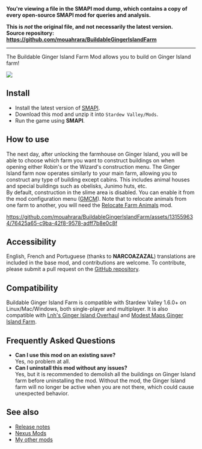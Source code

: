 **You're viewing a file in the SMAPI mod dump, which contains a copy of every open-source SMAPI mod
for queries and analysis.**

**This is _not_ the original file, and not necessarily the latest version.**  
**Source repository: https://github.com/mouahrara/BuildableGingerIslandFarm**

----

The Buildable Ginger Island Farm Mod allows you to build on Ginger Island farm!

![](https://raw.githubusercontent.com/wiki/mouahrara/BuildableGingerIslandFarm/images/main.jpg)

## Install
- Install the latest version of [SMAPI](https://smapi.io).
- Download this mod and unzip it into `Stardew Valley/Mods`.
- Run the game using **SMAPI**.

## How to use
The next day, after unlocking the farmhouse on Ginger Island, you will be able to choose which farm you want to construct buildings on when opening either Robin's or the Wizard's construction menu. The Ginger Island farm now operates similarly to your main farm, allowing you to construct any type of building except cabins. This includes animal houses and special buildings such as obelisks, Junimo huts, etc.\
By default, construction in the slime area is disabled. You can enable it from the mod configuration menu ([GMCM](https://www.nexusmods.com/stardewvalley/mods/5098)). Note that to relocate animals from one farm to another, you will need the [Relocate Farm Animals](https://www.nexusmods.com/stardewvalley/mods/20606) mod.

https://github.com/mouahrara/BuildableGingerIslandFarm/assets/131559634/76425a65-c9ba-42f8-9578-adff7b8e0c8f

## Accessibility
English, French and Portuguese (thanks to **NARCOAZAZAL**) translations are included in the base mod, and contributions are welcome. To contribute, please submit a pull request on the [GitHub repository](https://github.com/mouahrara/BuildableGingerIslandFarm/pulls).

## Compatibility
Buildable Ginger Island Farm is compatible with Stardew Valley 1.6.0+ on Linux/Mac/Windows, both single-player and multiplayer. It is also compatible with [Lnh's Ginger Island Overhaul](https://www.nexusmods.com/stardewvalley/mods/15939) and [Modest Maps Ginger Island Farm](https://www.nexusmods.com/stardewvalley/mods/8742).

## Frequently Asked Questions
- **Can I use this mod on an existing save?**\
Yes, no problem at all.
- **Can I uninstall this mod without any issues?**\
Yes, but it is recommended to demolish all the buildings on Ginger Island farm before uninstalling the mod. Without the mod, the Ginger Island farm will no longer be active when you are not there, which could cause unexpected behavior.

## See also
- [Release notes](https://github.com/mouahrara/BuildableGingerIslandFarm/releases)
- [Nexus Mods](https://www.nexusmods.com/stardewvalley/mods/20600)
- [My other mods](https://www.nexusmods.com/stardewvalley/users/190812873?tab=user+files)
